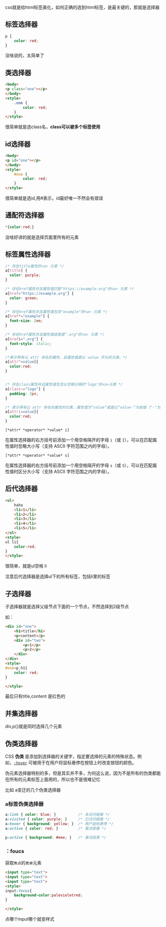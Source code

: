 css就是给html标签美化，如何正确的选到html标签，是最关键的，那就是选择器

## 标签选择器

```css
p {
    color: red;
}
```

没啥说的，太简单了

## 类选择器

```html
<body>
<p class="one"></p>
</body>
<style>
    .one {
        color: red;
    }
</style>
```

很简单就是选class名，**class可以被多个标签使用**

## id选择器

```html
<body>
<p id="one"></p>
</body>
<style>
    #one {
        color: red;
    }
</style>
```

很简单就是选id,用#表示，id最好唯一不然会有错误

## 通配符选择器

```css
*{color:red;}
```

没啥好讲的就是选择页面里所有的元素

## 标签属性选择器

```css
/* 存在title属性的<a> 元素 */
a[title] {
  color: purple;
}

/* 存在href属性并且属性值匹配"https://example.org"的<a> 元素 */
a[href="https://example.org"] {
  color: green;
}

/* 存在href属性并且属性值包含"example"的<a> 元素 */
a[href*="example"] {
  font-size: 2em;
}

/* 存在href属性并且属性值结尾是".org"的<a> 元素 */
a[href$=".org"] {
  font-style: italic;
}

/*表示带有以 attr 命名的属性，且属性值是以 value 开头的元素。*/
a[attr^=value]{
  color:red;
}


/* 存在class属性并且属性值包含以空格分隔的"logo"的<a>元素 */
a[class~="logo"] {
  padding: 2px;
}

/* 表示带有以 attr 命名的属性的元素，属性值为“value”或是以“value-”为前缀（"-"为连字符，Unicode 编码为 U+002D）开头。典型的应用场景是用来匹配语言简写代码（如 zh-CN，zh-TW 可以用 zh 作为 value）。*/
a[attr|=value]{
  color:red;
}


```

```
[*attr* *operator* *value* i]
```

在属性选择器的右方括号前添加一个用空格隔开的字母 `i`（或 `I`），可以在匹配属性值时忽略大小写（支持 ASCII 字符范围之内的字母）。

```
[*attr* *operator* *value* s]
```

在属性选择器的右方括号前添加一个用空格隔开的字母 `s`（或 `S`），可以在匹配属性值时区分大小写（支持 ASCII 字符范围之内的字母）。

## 后代选择器

```html
<ul>
    haha
    <li>1</li>
    <li>2</li>
    <li>3</li>
    <li>4</li>
    <li>5</li>
</ul>
<style>
ul li{
    color:red;
}
</style>
```

很简单，就是ul空格 li

注意后代选择器是选择ul下的所有标签，包括li里的标签

## 子选择器

子选择器就是选择父级节点下面的一个节点，不然选择到2级节点

如：

```html
<div id="one">
    <h1>title</h1>
    <p>content</p>
    <div id="two">
        <p>1</p>
        <p>2</p>
    </div>
</div>
<style>          
#one>p,h1{
    color: red;
}

</style>
```

最后只有title,content 是红色的

## 并集选择器

div,p{}就是同时选择几个元素

## 伪类选择器

CSS **伪类** 是添加到选择器的关键字，指定要选择的元素的特殊状态。例如，[`:hover`](https://developer.mozilla.org/zh-CN/docs/Web/CSS/:hover) 可被用于在用户将鼠标悬停在按钮上时改变按钮的颜色。

伪元素选择器特别的多，但是其实并不多，为何这么说，因为不是所有的伪类都能在所有的元素标签上面用的，所以也不是很难记忆

比如 a变迁的几个伪类选择器

### a标签伪类选择器

```css
a:link { color: blue; }          /* 未访问链接 */
a:visited { color: purple; }     /* 已访问链接 */
a:hover { background: yellow; }  /* 用户鼠标悬停 */
a:active { color: red; }         /* 激活链接 */

p:active { background: #eee; }   /* 激活段落 */
```



### ：foucs

获取`焦点`的`表单`元素

```html
<input type="text">
<input type="text">
<input type="text">
<style>
input:focus{
    background-color:palevioletred;
}

</style>
```

点哪个input哪个就变样式
